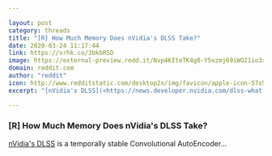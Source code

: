 ```yaml
---

layout: post
category: threads
title: "[R] How Much Memory Does nVidia's DLSS Take?"
date: 2020-03-24 11:17:44
link: https://vrhk.co/3bkbRSD
image: https://external-preview.redd.it/Nvp4KIteTK4g0-Y5vzmj69iWO21io3xg41LxElJ8IdQ.jpg?width=1054&height=551.832460733&auto=webp&crop=1054:551.832460733,smart&s=f2cdf1239c0458adc9da6d5e14c7f9a63652a641
domain: reddit.com
author: "reddit"
icon: http://www.redditstatic.com/desktop2x/img/favicon/apple-icon-57x57.png
excerpt: "[nVidia's DLSS](<https://news.developer.nvidia.com/dlss-what-does-it-mean-for-game-developers/>) is a temporally stable Convolutional AutoEncoder..."

---
```


### [R] How Much Memory Does nVidia's DLSS Take?

[nVidia's DLSS](<https://news.developer.nvidia.com/dlss-what-does-it-mean-for-game-developers/>) is a temporally stable Convolutional AutoEncoder...